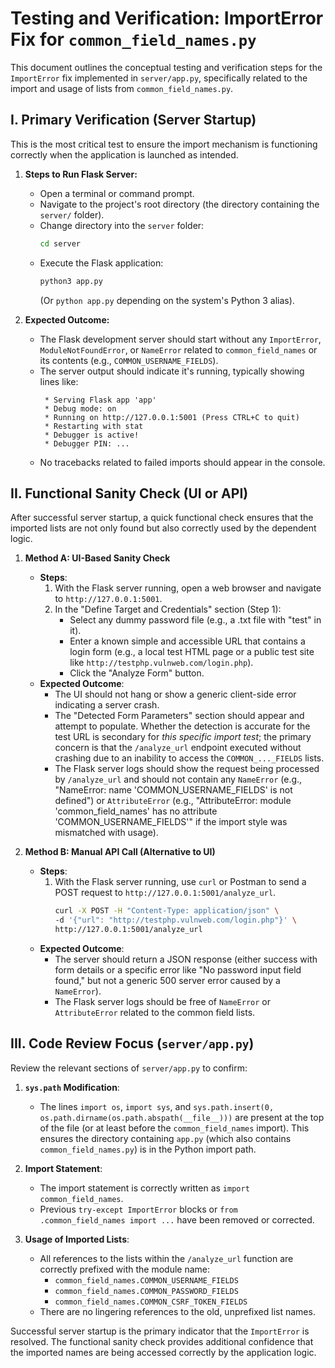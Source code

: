 # Testing and Verification: ImportError Fix for `common_field_names.py`

This document outlines the conceptual testing and verification steps for the `ImportError` fix implemented in `server/app.py`, specifically related to the import and usage of lists from `common_field_names.py`.

## I. Primary Verification (Server Startup)

This is the most critical test to ensure the import mechanism is functioning correctly when the application is launched as intended.

1.  **Steps to Run Flask Server:**
    *   Open a terminal or command prompt.
    *   Navigate to the project's root directory (the directory containing the `server/` folder).
    *   Change directory into the `server` folder:
        ```bash
        cd server
        ```
    *   Execute the Flask application:
        ```bash
        python3 app.py
        ```
        (Or `python app.py` depending on the system's Python 3 alias).

2.  **Expected Outcome:**
    *   The Flask development server should start without any `ImportError`, `ModuleNotFoundError`, or `NameError` related to `common_field_names` or its contents (e.g., `COMMON_USERNAME_FIELDS`).
    *   The server output should indicate it's running, typically showing lines like:
        ```
         * Serving Flask app 'app'
         * Debug mode: on
         * Running on http://127.0.0.1:5001 (Press CTRL+C to quit)
         * Restarting with stat
         * Debugger is active!
         * Debugger PIN: ...
        ```
    *   No tracebacks related to failed imports should appear in the console.

## II. Functional Sanity Check (UI or API)

After successful server startup, a quick functional check ensures that the imported lists are not only found but also correctly used by the dependent logic.

1.  **Method A: UI-Based Sanity Check**
    *   **Steps**:
        1.  With the Flask server running, open a web browser and navigate to `http://127.0.0.1:5001`.
        2.  In the "Define Target and Credentials" section (Step 1):
            *   Select any dummy password file (e.g., a .txt file with "test" in it).
            *   Enter a known simple and accessible URL that contains a login form (e.g., a local test HTML page or a public test site like `http://testphp.vulnweb.com/login.php`).
            *   Click the "Analyze Form" button.
    *   **Expected Outcome**:
        *   The UI should not hang or show a generic client-side error indicating a server crash.
        *   The "Detected Form Parameters" section should appear and attempt to populate. Whether the detection is accurate for the test URL is secondary for *this specific import test*; the primary concern is that the `/analyze_url` endpoint executed without crashing due to an inability to access the `COMMON_..._FIELDS` lists.
        *   The Flask server logs should show the request being processed by `/analyze_url` and should not contain any `NameError` (e.g., "NameError: name 'COMMON_USERNAME_FIELDS' is not defined") or `AttributeError` (e.g., "AttributeError: module 'common_field_names' has no attribute 'COMMON_USERNAME_FIELDS'" if the import style was mismatched with usage).

2.  **Method B: Manual API Call (Alternative to UI)**
    *   **Steps**:
        1.  With the Flask server running, use `curl` or Postman to send a POST request to `http://127.0.0.1:5001/analyze_url`.
            ```bash
            curl -X POST -H "Content-Type: application/json" \
            -d '{"url": "http://testphp.vulnweb.com/login.php"}' \
            http://127.0.0.1:5001/analyze_url
            ```
    *   **Expected Outcome**:
        *   The server should return a JSON response (either success with form details or a specific error like "No password input field found," but not a generic 500 server error caused by a `NameError`).
        *   The Flask server logs should be free of `NameError` or `AttributeError` related to the common field lists.

## III. Code Review Focus (`server/app.py`)

Review the relevant sections of `server/app.py` to confirm:

1.  **`sys.path` Modification**:
    *   The lines `import os`, `import sys`, and `sys.path.insert(0, os.path.dirname(os.path.abspath(__file__)))` are present at the top of the file (or at least before the `common_field_names` import). This ensures the directory containing `app.py` (which also contains `common_field_names.py`) is in the Python import path.

2.  **Import Statement**:
    *   The import statement is correctly written as `import common_field_names`.
    *   Previous `try-except ImportError` blocks or `from .common_field_names import ...` have been removed or corrected.

3.  **Usage of Imported Lists**:
    *   All references to the lists within the `/analyze_url` function are correctly prefixed with the module name:
        *   `common_field_names.COMMON_USERNAME_FIELDS`
        *   `common_field_names.COMMON_PASSWORD_FIELDS`
        *   `common_field_names.COMMON_CSRF_TOKEN_FIELDS`
    *   There are no lingering references to the old, unprefixed list names.

Successful server startup is the primary indicator that the `ImportError` is resolved. The functional sanity check provides additional confidence that the imported names are being accessed correctly by the application logic.
